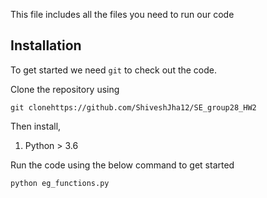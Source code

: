 This file includes all the files you need to run our code

## Installation 

To get started we need `git` to check out the code.

Clone the repository using

```
git clonehttps://github.com/ShiveshJha12/SE_group28_HW2
```

Then install,

1. Python > 3.6

Run the code using the below command to get started

```python
python eg_functions.py
```


